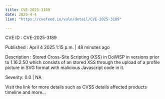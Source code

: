 ```yaml
---
title: CVE-2025-3189
date: 2025-4-4
lien: "https://cvefeed.io/vuln/detail/CVE-2025-3189"

---
```


CVE ID : CVE-2025-3189

Published :  April 4
2025
1:15 p.m. | 48 minutes ago

Description : Stored Cross-Site Scripting (XSS) in DoWISP in versions prior to 1.16.2.50
which consists of an stored XSS through the upload of a profile picture in SVG format with malicious Javascript code in it.

Severity: 0.0 | NA

Visit the link for more details
such as CVSS details
affected products
timeline
and more...
